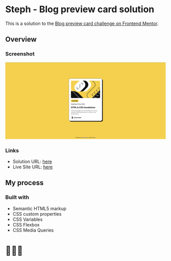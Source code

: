 # Steph - Blog preview card solution

This is a solution to the [Blog preview card challenge on Frontend Mentor](https://www.frontendmentor.io/challenges/blog-preview-card-ckPaj01IcS). 


## Overview

### Screenshot

![](./assets/images/screenshot.PNG)

### Links

- Solution URL: [here](https://www.frontendmentor.io/solutions/solution-blog-preview-card-_4RUy9z-XM)
- Live Site URL: [here](https://xstephx.github.io/blog-preview-card-challenge/)

## My process

### Built with

- Semantic HTML5 markup
- CSS custom properties
- CSS Variables
- CSS Flexbox
- CSS Media Queries


# 🚀🚀🚀




